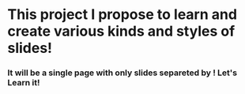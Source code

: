 # This project I propose to learn and create various kinds and styles of slides!
### It will be a single page with only slides separeted by <Sections>! Let's Learn it!